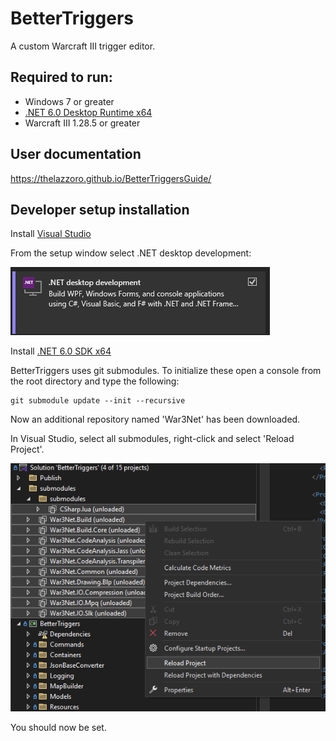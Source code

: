 # BetterTriggers
A custom Warcraft III trigger editor.

## Required to run:
- Windows 7 or greater
- [.NET 6.0 Desktop Runtime x64](https://dotnet.microsoft.com/en-us/download/dotnet/thank-you/runtime-desktop-6.0.24-windows-x64-installer)
- Warcraft III 1.28.5 or greater

## User documentation
https://thelazzoro.github.io/BetterTriggersGuide/

## Developer setup installation
Install [Visual Studio](https://visualstudio.microsoft.com/)

From the setup window select .NET desktop development:

![alt text](image.png)

Install [.NET 6.0 SDK x64](https://dotnet.microsoft.com/en-us/download/dotnet/thank-you/sdk-6.0.428-windows-x64-installer)


BetterTriggers uses git submodules. To initialize these open a console from the root directory and type the following:

```
git submodule update --init --recursive
```

Now an additional repository named 'War3Net' has been downloaded.

In Visual Studio, select all submodules, right-click and select 'Reload Project'. 

![alt text](image-1.png)

You should now be set.
